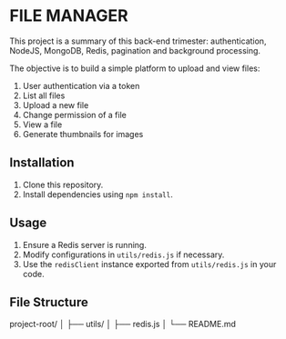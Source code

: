 # FILE MANAGER

This project is a summary of this back-end trimester: authentication, NodeJS, MongoDB, Redis, pagination and background processing.

The objective is to build a simple platform to upload and view files:

1. User authentication via a token
2. List all files
3. Upload a new file
4. Change permission of a file
5. View a file
6. Generate thumbnails for images

## Installation

1. Clone this repository.
2. Install dependencies using `npm install`.

## Usage

1. Ensure a Redis server is running.
2. Modify configurations in `utils/redis.js` if necessary.
3. Use the `redisClient` instance exported from `utils/redis.js` in your code.

## File Structure

project-root/
│
├── utils/
│ ├── redis.js
│
└── README.md


